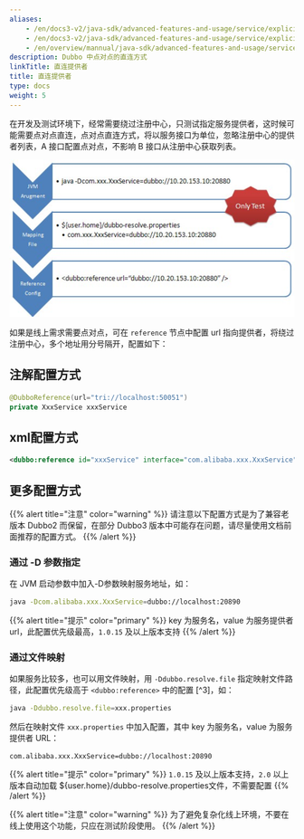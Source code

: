 ```yaml
---
aliases:
    - /en/docs3-v2/java-sdk/advanced-features-and-usage/service/explicit-target/
    - /en/docs3-v2/java-sdk/advanced-features-and-usage/service/explicit-target/
    - /en/overview/mannual/java-sdk/advanced-features-and-usage/service/explicit-target/
description: Dubbo 中点对点的直连方式
linkTitle: 直连提供者
title: 直连提供者
type: docs
weight: 5
---
```



在开发及测试环境下，经常需要绕过注册中心，只测试指定服务提供者，这时候可能需要点对点直连，点对点直连方式，将以服务接口为单位，忽略注册中心的提供者列表，A 接口配置点对点，不影响 B 接口从注册中心获取列表。

![/user-guide/images/dubbo-directly.jpg](/imgs/user/dubbo-directly.jpg)

如果是线上需求需要点对点，可在 `reference` 节点中配置 url 指向提供者，将绕过注册中心，多个地址用分号隔开，配置如下：

## 注解配置方式

```java
@DubboReference(url="tri://localhost:50051")
private XxxService xxxService
```

## xml配置方式

```xml
<dubbo:reference id="xxxService" interface="com.alibaba.xxx.XxxService" url="dubbo://localhost:20890" />
```

## 更多配置方式
{{% alert title="注意" color="warning" %}}
请注意以下配置方式是为了兼容老版本 Dubbo2 而保留，在部分 Dubbo3 版本中可能存在问题，请尽量使用文档前面推荐的配置方式。
{{% /alert %}}

### 通过 -D 参数指定

在 JVM 启动参数中加入-D参数映射服务地址，如：

```sh
java -Dcom.alibaba.xxx.XxxService=dubbo://localhost:20890
```

{{% alert title="提示" color="primary" %}}
key 为服务名，value 为服务提供者 url，此配置优先级最高，`1.0.15` 及以上版本支持
{{% /alert %}}

### 通过文件映射

如果服务比较多，也可以用文件映射，用 `-Ddubbo.resolve.file` 指定映射文件路径，此配置优先级高于 `<dubbo:reference>` 中的配置 [^3]，如：

```sh
java -Ddubbo.resolve.file=xxx.properties
```
    
然后在映射文件 `xxx.properties` 中加入配置，其中 key 为服务名，value 为服务提供者 URL：
    
```properties
com.alibaba.xxx.XxxService=dubbo://localhost:20890
```

{{% alert title="提示" color="primary" %}}
`1.0.15` 及以上版本支持，`2.0` 以上版本自动加载 ${user.home}/dubbo-resolve.properties文件，不需要配置
{{% /alert %}}
    
{{% alert title="注意" color="warning" %}}
为了避免复杂化线上环境，不要在线上使用这个功能，只应在测试阶段使用。
{{% /alert %}}
